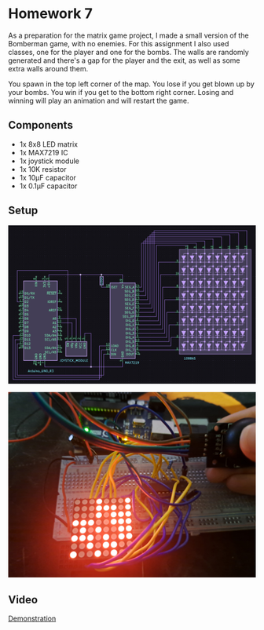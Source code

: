 # Homework 7

As a preparation for the matrix game project, I made a small version of the Bomberman game, with no enemies. For this assignment I also used classes, one for the player and one for the bombs. The walls are randomly generated and there's a gap for the player and the exit, as well as some extra walls around them.

You spawn in the top left corner of the map. You lose if you get blown up by your bombs. You win if you get to the bottom right corner. Losing and winning will play an animation and will restart the game.

## Components
* 1x 8x8 LED matrix
* 1x MAX7219 IC
* 1x joystick module
* 1x 10K resistor
* 1x 10μF capacitor
* 1x 0.1μF capacitor

## Setup

![schematic of my setup](/Homework_07/schematic.png)

![picture of my setup](/Homework_07/setup.jpg)

## Video

[Demonstration](https://youtu.be/qMhL26EMpQQ)